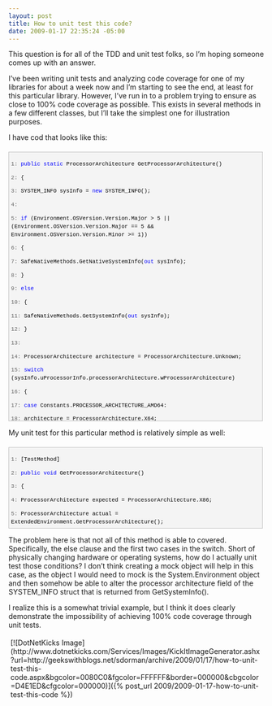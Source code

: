 ```yaml
---
layout: post
title: How to unit test this code?
date: 2009-01-17 22:35:24 -05:00
---
```


This question is for all of the TDD and unit test folks, so I’m hoping someone comes up with an answer.

I’ve been writing unit tests and analyzing code coverage for one of my libraries for about a week now and I’m starting to see the end, at least for this particular library. However, I’ve run in to a problem trying to ensure as close to 100% code coverage as possible. This exists in several methods in a few different classes, but I’ll take the simplest one for illustration purposes.

I have cod that looks like this:
  <div style="border-bottom: silver 1px solid; border-left: silver 1px solid; padding-bottom: 4px; line-height: 12pt; background-color: #f4f4f4; margin: 20px 0px 10px; padding-left: 4px; width: 97.5%; padding-right: 4px; font-family: 'Courier New', courier, monospace; height: 520px; max-height: 3500px; font-size: 8pt; overflow: auto; border-top: silver 1px solid; cursor: text; border-right: silver 1px solid; padding-top: 4px" id="codeSnippetWrapper">   <div style="border-bottom-style: none; padding-bottom: 0px; line-height: 12pt; border-right-style: none; background-color: #f4f4f4; padding-left: 0px; width: 100%; padding-right: 0px; font-family: 'Courier New', courier, monospace; border-top-style: none; color: black; font-size: 8pt; border-left-style: none; overflow: visible; padding-top: 0px" id="codeSnippet">     

<span style="color: #606060" id="lnum1">   1:</span> <span style="color: #0000ff">public</span> <span style="color: #0000ff">static</span> ProcessorArchitecture GetProcessorArchitecture()

<span style="color: #606060" id="lnum2">   2:</span> {

<span style="color: #606060" id="lnum3">   3:</span>     SYSTEM_INFO sysInfo = <span style="color: #0000ff">new</span> SYSTEM_INFO();

<span style="color: #606060" id="lnum4">   4:</span>  

<span style="color: #606060" id="lnum5">   5:</span>     <span style="color: #0000ff">if</span> (Environment.OSVersion.Version.Major > 5 || (Environment.OSVersion.Version.Major == 5 && Environment.OSVersion.Version.Minor >= 1))

<span style="color: #606060" id="lnum6">   6:</span>     {

<span style="color: #606060" id="lnum7">   7:</span>         SafeNativeMethods.GetNativeSystemInfo(<span style="color: #0000ff">out</span> sysInfo);

<span style="color: #606060" id="lnum8">   8:</span>     }

<span style="color: #606060" id="lnum9">   9:</span>     <span style="color: #0000ff">else</span>

<span style="color: #606060" id="lnum10">  10:</span>     {

<span style="color: #606060" id="lnum11">  11:</span>         SafeNativeMethods.GetSystemInfo(<span style="color: #0000ff">out</span> sysInfo);

<span style="color: #606060" id="lnum12">  12:</span>     }

<span style="color: #606060" id="lnum13">  13:</span>  

<span style="color: #606060" id="lnum14">  14:</span>     ProcessorArchitecture architecture = ProcessorArchitecture.Unknown;

<span style="color: #606060" id="lnum15">  15:</span>     <span style="color: #0000ff">switch</span> (sysInfo.uProcessorInfo.processorArchitecture.wProcessorArchitecture)

<span style="color: #606060" id="lnum16">  16:</span>     {

<span style="color: #606060" id="lnum17">  17:</span>         <span style="color: #0000ff">case</span> Constants.PROCESSOR_ARCHITECTURE_AMD64:

<span style="color: #606060" id="lnum18">  18:</span>             architecture = ProcessorArchitecture.X64;

<span style="color: #606060" id="lnum19">  19:</span>             <span style="color: #0000ff">break</span>;

<span style="color: #606060" id="lnum20">  20:</span>  

<span style="color: #606060" id="lnum21">  21:</span>         <span style="color: #0000ff">case</span> Constants.PROCESSOR_ARCHITECTURE_IA64:

<span style="color: #606060" id="lnum22">  22:</span>             architecture = ProcessorArchitecture.Itanium;

<span style="color: #606060" id="lnum23">  23:</span>             <span style="color: #0000ff">break</span>;

<span style="color: #606060" id="lnum24">  24:</span>  

<span style="color: #606060" id="lnum25">  25:</span>         <span style="color: #0000ff">case</span> Constants.PROCESSOR_ARCHITECTURE_INTEL:

<span style="color: #606060" id="lnum26">  26:</span>             architecture = ProcessorArchitecture.X86;

<span style="color: #606060" id="lnum27">  27:</span>             <span style="color: #0000ff">break</span>;

<span style="color: #606060" id="lnum28">  28:</span>     }

<span style="color: #606060" id="lnum29">  29:</span>  

<span style="color: #606060" id="lnum30">  30:</span>     <span style="color: #0000ff">return</span> architecture;

<span style="color: #606060" id="lnum31">  31:</span> }

</div>
</div>



My unit test for this particular method is relatively simple as well:


<div style="border-bottom: silver 1px solid; border-left: silver 1px solid; padding-bottom: 4px; line-height: 12pt; background-color: #f4f4f4; margin: 20px 0px 10px; padding-left: 4px; width: 97.5%; padding-right: 4px; font-family: 'Courier New', courier, monospace; height: 150px; max-height: 200px; font-size: 8pt; overflow: auto; border-top: silver 1px solid; cursor: text; border-right: silver 1px solid; padding-top: 4px" id="codeSnippetWrapper">
  <div style="border-bottom-style: none; padding-bottom: 0px; line-height: 12pt; border-right-style: none; background-color: #f4f4f4; padding-left: 0px; width: 100%; padding-right: 0px; font-family: 'Courier New', courier, monospace; border-top-style: none; color: black; font-size: 8pt; border-left-style: none; overflow: visible; padding-top: 0px" id="codeSnippet">
    

<span style="color: #606060" id="lnum1">   1:</span> [TestMethod]

<span style="color: #606060" id="lnum2">   2:</span> <span style="color: #0000ff">public</span> <span style="color: #0000ff">void</span> GetProcessorArchitecture()

<span style="color: #606060" id="lnum3">   3:</span> {

<span style="color: #606060" id="lnum4">   4:</span>     ProcessorArchitecture expected = ProcessorArchitecture.X86;

<span style="color: #606060" id="lnum5">   5:</span>     ProcessorArchitecture actual = ExtendedEnvironment.GetProcessorArchitecture();

<span style="color: #606060" id="lnum6">   6:</span>     Assert.IsTrue(actual == expected);

<span style="color: #606060" id="lnum7">   7:</span> }

</div>
</div>



The problem here is that not all of this method is able to covered. Specifically, the else clause and the first two cases in the switch. Short of physically changing hardware or operating systems, how do I actually unit test those conditions? I don’t think creating a mock object will help in this case, as the object I would need to mock is the System.Environment object and then somehow be able to alter the processor architecture field of the SYSTEM_INFO struct that is returned from GetSystemInfo().

I realize this is a somewhat trivial example, but I think it does clearly demonstrate the impossibility of achieving 100% code coverage through unit tests.
<div class="wlWriterHeaderFooter" style="text-align:left; margin:0px; padding:4px 4px 4px 4px;">[![DotNetKicks Image](http://www.dotnetkicks.com/Services/Images/KickItImageGenerator.ashx?url=http://geekswithblogs.net/sdorman/archive/2009/01/17/how-to-unit-test-this-code.aspx&bgcolor=0080C0&fgcolor=FFFFFF&border=000000&cbgcolor=D4E1ED&cfgcolor=000000)]({% post_url 2009/2009-01-17-how-to-unit-test-this-code %})</div>
